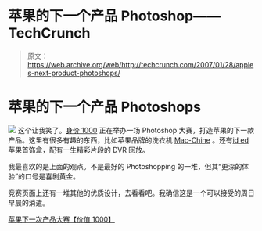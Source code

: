 # 苹果的下一个产品 Photoshop——TechCrunch

> 原文：<https://web.archive.org/web/http://techcrunch.com/2007/01/28/apples-next-product-photoshops/>

# 苹果的下一个产品 Photoshops

![](img/09b3049c1c877c30e0b0e0d6be33a8b3.png)
这个让我笑了。[身价 1000](https://web.archive.org/web/20201021051001/http://www.worth1000.com/) 正在举办一场 Photoshop 大赛，打造苹果的下一款产品。这里有很多有趣的东西，比如苹果品牌的洗衣机 [Mac-Chine](https://web.archive.org/web/20201021051001/http://www.worth1000.com/view.asp?entry=350620&display=photoshop) 。还有[id ed](https://web.archive.org/web/20201021051001/http://www.worth1000.com/view.asp?entry=350330&display=photoshop)苹果首饰盒，配有一生精彩片段的 DVR 回放。

我最喜欢的是上面的观点。不是最好的 Photoshopping 的一堆，但其“更深的体验”的口号是喜剧黄金。

竞赛页面上还有一堆其他的优质设计，去看看吧。我确信这是一个可以接受的周日早晨的消遣。

[苹果下一次产品大赛【价值 1000】](https://web.archive.org/web/20201021051001/http://www.worth1000.com/cache/contest/contestcache.asp?contest_id=13700&display=photoshop)